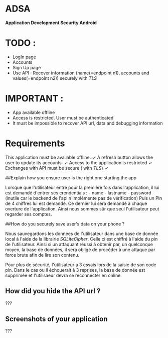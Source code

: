 # ADSA
__Application Development Security Android__

# TODO : 
 - LogIn page
 - Accounts
 - Sign Up page 
 - Use API : Recover information (name(=endpoint n1), accounts and values(=endpoint n2)) securely with _TLS_

# IMPORTANT :
 - App available offline
 - Access is restricted. User must be authenticated  
 - It must be impossible to recover API url, data and debugging information


# Requirements

This application must be available offline. ✓
A refresh button allows the user to update its accounts. ✓
Access to the application is restricted ✓
Exchanges with API must be secure ( with _TLS_) ✓

##Explain how you ensure user is the right one starting the app

Lorsque que l'utilisateur entre pour la première fois dans l'application, il lui est demandé d'entrer ses crendentials : 
    - name
    - lastname
    - password (inutile car le backend de l'api n'implémente pas de vérification)
Puis un Pin de 4 chiffres lui est demandé. Ce dernier lui sera demandé à chaque overture de l'application.
Ainsi nous sommes sûr que seul l'utilisateur peut regarder ses comptes.    

##How do you securely save user's data on your phone ?

Nous sauvegardons les données de l'utilisateur dans une base de donnée local à l'aide de la librairie _SQLiteCipher_. Celle ci est chiffré à l'aide du pin de l'utilisateur.
Ainsi si un attaquant réussi à obtenir par, un quelconque moyen, la base de données, il sera obligé de procéder à une attaque par force brute afin de lire son contenu.

Pour plus de sécurité, l'utilisateur a 3 essais lors de la saisie de son code pin. Dans le cas ou il échouerait à 3 reprises, la base de donnée est supprimée et l'utilisaeur devra se reconnecter en online.

## How did you hide the API url ?

???

## Screenshots of your application

???
